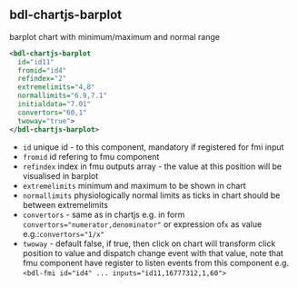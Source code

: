 ## bdl-chartjs-barplot

barplot chart with minimum/maximum and normal range
```xml
<bdl-chartjs-barplot
  id="id11"
  fromid="id4"
  refindex="2"
  extremelimits="4,8"
  normallimits="6.9,7.1"
  initialdata="7.01"
  convertors="60,1"
  twoway="true">
</bdl-chartjs-barplot>
```
<bdl-chartjs-barplot
  id="id11"
  fromid="id4"
  refindex="2"
  extremelimits="4,8"
  normallimits="6.9,7.1"
  initialdata="7.01"
  convertors="60,1"
  twoway="true">
</bdl-chartjs-barplot>


  * `id` unique id - to this component, mandatory if registered for fmi input
  * `fromid` id refering to fmu component
  * `refindex` index in fmu outputs array - the value at this position will be visualised in barplot
  * `extremelimits` minimum and maximum to be shown in chart
  * `normallimits` physiologically normal limits as ticks in chart should be between extremelimits
  * `convertors` - same as in chartjs e.g. in form `convertors="numerator,denominator"` or expression of`x` as value e.g.:`convertors="1/x"` 
  * `twoway` - default false, if true, then click on chart will transform click position to value and dispatch change event with that value, note that fmu component have register to listen events from this component e.g. `<bdl-fmi id="id4" ... inputs="id11,16777312,1,60">`
   